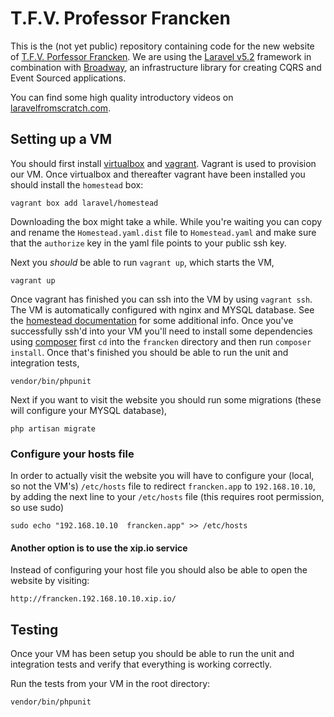 # T.F.V. Professor Francken
This is the (not yet public) repository containing code for the new website of
[T.F.V. Porfessor Francken](http://professorfrancken.nl/).
We are using the [Laravel v5.2](http://laravel.com/docs/5.2) framework in
combination with [Broadway](http://github.com/qandidate-labs/broadway), an
infrastructure library for creating CQRS and Event Sourced applications.

You can find some high quality introductory videos on
[laravelfromscratch.com](laravelfromscratch.com).

## Setting up a VM
You should first install [virtualbox](https://www.virtualbox.org/wiki/Downloads)
and [vagrant](https://www.vagrantup.com/).
Vagrant is used to provision our VM.
Once virtualbox and thereafter vagrant have been installed you should install
the `homestead` box:
```
vagrant box add laravel/homestead
```
Downloading the box might take a while. While you're waiting you can copy and
rename the `Homestead.yaml.dist` file to `Homestead.yaml` and make sure that the
`authorize` key in the yaml file points to your public ssh key.

Next you *should* be able to run `vagrant up`, which starts the VM,
```
vagrant up
```
Once vagrant has finished you can ssh into the VM by using `vagrant ssh`. The VM
is automatically configured with nginx and MYSQL database. See the
[homestead documentation](https://laravel.com/docs/5.2/homestead) for some
additional info.
Once you've successfully ssh'd into your VM you'll need to install some
dependencies using [composer](http://getcomposer.org/) first `cd` into the
`francken` directory and then run `composer install`.
Once that's finished you should be able to run the unit and integration tests,
```
vendor/bin/phpunit
```

Next if you want to visit the website you should run some migrations (these will
configure your MYSQL database),
```
php artisan migrate
```

### Configure your hosts file
In order to actually visit the website you will have to configure your (local,
so not the VM's)
`/etc/hosts` file to redirect `francken.app` to `192.168.10.10`, by adding the
next line to your `/etc/hosts` file (this requires root permission, so use sudo)
```
sudo echo "192.168.10.10  francken.app" >> /etc/hosts
```

#### Another option is to use the xip.io service
Instead of configuring your host file you should also be able to open the
website by visiting:
```
http://francken.192.168.10.10.xip.io/
```

## Testing
Once your VM has been setup you should be able to run the unit and integration
tests and verify that everything is working correctly.

Run the tests from your VM in the root directory:
```
vendor/bin/phpunit
```

